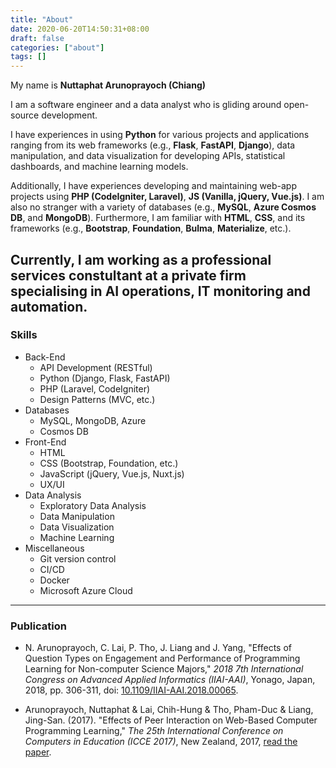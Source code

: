 ```yaml
---
title: "About"
date: 2020-06-20T14:50:31+08:00
draft: false
categories: ["about"]
tags: []
---
```


My name is **Nuttaphat Arunoprayoch (Chiang)**

I am a software engineer and a data analyst who is gliding around open-source development.

I have experiences in using **Python** for various projects and applications ranging from its web frameworks (e.g., **Flask**, **FastAPI**, **Django**), data manipulation, and data visualization for developing APIs, statistical dashboards, and machine learning models.

Additionally, I have experiences developing and maintaining web-app projects using **PHP (CodeIgniter, Laravel)**, **JS (Vanilla, jQuery, Vue.js)**. I am also no stranger with a variety of databases (e.g., **MySQL**, **Azure Cosmos DB**, and **MongoDB**). Furthermore, I am familiar with **HTML**, **CSS**, and its frameworks (e.g., **Bootstrap**, **Foundation**, **Bulma**, **Materialize**, etc.).

Currently, I am working as a professional services constultant at a private firm specialising in AI operations, IT monitoring and automation.
---

### Skills

- Back-End
  - API Development (RESTful)
  - Python (Django, Flask, FastAPI)
  - PHP (Laravel, CodeIgniter)
  - Design Patterns (MVC, etc.)
- Databases
  - MySQL, MongoDB, Azure
  - Cosmos DB
- Front-End
  - HTML
  - CSS (Bootstrap, Foundation, etc.)
  - JavaScript (jQuery, Vue.js, Nuxt.js)
  - UX/UI
- Data Analysis
  - Exploratory Data Analysis
  - Data Manipulation
  - Data Visualization
  - Machine Learning
- Miscellaneous
  - Git version control
  - CI/CD
  - Docker
  - Microsoft Azure Cloud

---

### Publication

- N. Arunoprayoch, C. Lai, P. Tho, J. Liang and J. Yang, "Effects of Question Types on Engagement and Performance of Programming Learning for Non-computer Science Majors," _2018 7th International Congress on Advanced Applied Informatics (IIAI-AAI)_, Yonago, Japan, 2018, pp. 306-311, doi: [10.1109/IIAI-AAI.2018.00065](https://ieeexplore.ieee.org/document/8693438).

- Arunoprayoch, Nuttaphat & Lai, Chih-Hung & Tho, Pham-Duc & Liang, Jing-San. (2017). "Effects of Peer Interaction on Web-Based Computer Programming Learning," _The 25th International Conference on Computers in Education (ICCE 2017)_, New Zealand, 2017, [read the paper](https://www.researchgate.net/publication/322853323_Effects_of_Peer_Interaction_on_Web-Based_Computer_Programming_Learning).

